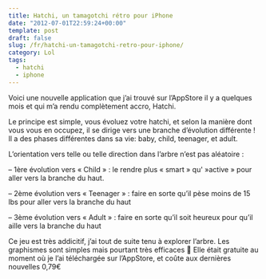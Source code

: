 ```yaml
--- 
title: Hatchi, un tamagotchi rétro pour iPhone
date: "2012-07-01T22:59:24+00:00"
template: post 
draft: false
slug: /fr/hatchi-un-tamagotchi-retro-pour-iphone/
category: Lol
tags:
  - hatchi
  - iphone
---
```


Voici une nouvelle application que j&rsquo;ai trouvé sur l&rsquo;AppStore il y a quelques mois et qui m&rsquo;a rendu complètement accro, Hatchi.

Le principe est simple, vous évoluez votre hatchi, et selon la manière dont vous vous en occupez, il se dirige vers une branche d&rsquo;évolution différente ! Il a des phases différentes dans sa vie: baby, child, teenager, et adult.

L&rsquo;orientation vers telle ou telle direction dans l&rsquo;arbre n&rsquo;est pas aléatoire :

&#8211; 1ère évolution vers « Child » : le rendre plus « smart » qu' »active » pour aller vers la branche du haut.

&#8211; 2ème évolution vers « Teenager » : faire en sorte qu&rsquo;il pèse moins de 15 lbs pour aller vers la branche du haut

&#8211; 3ème évolution vers « Adult » : faire en sorte qu&rsquo;il soit heureux pour qu&rsquo;il aille vers la branche du haut

Ce jeu est très addicitif, j&rsquo;ai tout de suite tenu à explorer l&rsquo;arbre. Les graphismes sont simples mais pourtant très efficaces 🙂 Elle était gratuite au moment où je l&rsquo;ai téléchargée sur l&rsquo;AppStore, et coûte aux dernières nouvelles 0,79€

<!-- AddThis Advanced Settings generic via filter on the_content -->

<!-- AddThis Share Buttons generic via filter on the_content -->